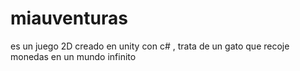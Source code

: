 # miauventuras
 es un juego 2D creado en unity con c# , trata de un gato que recoje monedas en un mundo infinito
